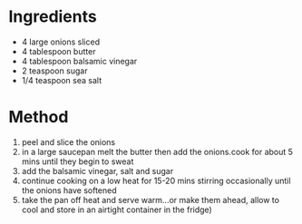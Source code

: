 # Ingredients

-   4 large onions sliced
-   4 tablespoon butter
-   4 tablespoon balsamic vinegar
-   2 teaspoon sugar
-   1/4 teaspoon sea salt

# Method

1.  peel and slice the onions
2.  in a large saucepan melt the butter then add the onions.cook for about 5 mins until they begin to sweat
3.  add the balsamic vinegar, salt and sugar
4.  continue cooking on a low heat for 15-20 mins stirring occasionally until the onions have softened
5.  take the pan off heat and serve warm...or make them ahead, allow to cool and store in an airtight container in the fridge)

